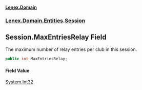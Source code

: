 #### [Lenex.Domain](index.md 'index')
### [Lenex.Domain.Entities](Lenex.Domain.Entities.md 'Lenex.Domain.Entities').[Session](Lenex.Domain.Entities.Session.md 'Lenex.Domain.Entities.Session')

## Session.MaxEntriesRelay Field

The maximum number of relay entries per club in this session.

```csharp
public int MaxEntriesRelay;
```

#### Field Value
[System.Int32](https://docs.microsoft.com/en-us/dotnet/api/System.Int32 'System.Int32')